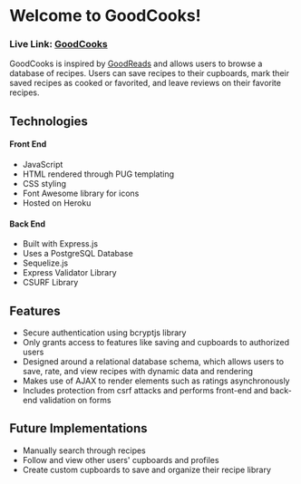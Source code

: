 # Welcome to GoodCooks!
### Live Link: [GoodCooks]

GoodCooks is inspired by [GoodReads] and allows users to browse a database of recipes. Users can save recipes to their cupboards, mark their saved recipes as cooked or favorited, and leave reviews on their favorite recipes.

## Technologies

#### Front End
  - JavaScript
  - HTML rendered through PUG templating
  - CSS styling
  - Font Awesome library for icons
  - Hosted on Heroku
#### Back End
  - Built with Express.js
  - Uses a PostgreSQL Database
  - Sequelize.js
  - Express Validator Library
  - CSURF Library

## Features
  - Secure authentication using bcryptjs library
  - Only grants access to features like saving and cupboards to authorized users
  - Designed around a relational database schema, which allows users to save, rate, and view recipes with dynamic data and rendering
  - Makes use of AJAX to render elements such as ratings asynchronously
  - Includes protection from csrf attacks and performs front-end and back-end validation on forms

## Future Implementations
  - Manually search through recipes
  - Follow and view other users' cupboards and profiles
  - Create custom cupboards to save and organize their recipe library

[GoodReads]: https://www.goodreads.com/

[GoodCooks]: https://goodcooks.herokuapp.com/
